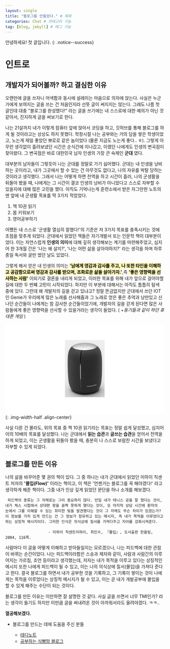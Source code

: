 ```yaml
---
layout: single
title: "블로그를 만들었다." # 제목
categories: Chat # 카테고리 기능
tag: [blog, jekyll] # 태그 기능
---
```


안녕하세요! 첫 글입니다.
{: .notice--success} 

# 인트로

## 개발자가 되어볼까? 하고 결심한 이유
오랜만에 글을 쓰자니 어색함과 동시에 설레이는 마음으로 의자에 앉는다. 사실은 누군가에게 보여지는 글을 쓰는 건 처음인지라 선뜻 글이 써지지는 않는다. 그래도 나름 첫 글인데 대충 "블로그를 완성했다!" 라는 글을 쓰기에는 내 스스로에 대한 예의가 아닌 것 같아서, 진지하게 글을 써보기로 한다.

나는 21살까지 내가 이렇게 컴퓨터 앞에 앉아서 코딩을 하고, 깃허브를 통해 블로그를 하게 될 것이라고는 상상도 하지 못했다. 학창시절 나는 공부와는 거의 담을 쌓은 학생이었고, 노는게 제일 좋았던 뽀로로 같은 놈이었다 (물론 지금도 노는게 좋다.. ㅎ). 그렇게 아무런 생각없이 흘려보냈던 시간은 순식간에 지나갔고, 이랬던 나에게도 인생의 변곡점이 찾아왔다. 그 변곡점은 바로 대한민국 남자 인생의 가장 큰 숙제인 **군대** 였다.

대부분의 남자들이 그렇듯이 나는 군대를 정말로 가기 싫어했다. 군대는 내 인생을 낭비하는 곳이라고, 내가 그곳에서 할 수 있는 건 아무것도 없다고, 나의 자유를 박탈 당하는 것이라고 생각했다. 그래서 나는 어떻게 하면 전역을 하고 시간이 흘러, 나의 군생활을 뒤돌아 봤을 때, 나에게는 그 시간이 결코 인생의 낭비가 아니었다고 스스로 자부할 수 있을지에 대해 많은 고민을 했다. 아직도 기억나는게 훈련소에서 받은 자그만한 노트의 맨 앞에 내 군생활 목표를 딱 3가지 적었었다. 

1. 책 10권 읽기
2. 몸 키워보기
3. 영어공부하기

어쨌든 내 스스로 '군생활 열심히 잘했다!'의 기준은 저 3가지 목표를 충족시키는 것에 초점을 맞추게 되었다. 군대에서 읽었던 책들은 자기개발서 또는 인문학 책이 대부분이었다. 이는 자연스럽게 **인생의 의미**에 대해 깊히 생각해보는 계기를 마련해주었고, 심지어 한 3개월 간은 '나는 왜 살지?', '나는 어떤 삶을 살아야하지?' 라는 생각을 하며 하루종일 독서와 글만 썼던 날도 있었다.

그렇게 해서 얻은 내 인생의 의미는 <span style="background-color:#fff5b1; color: black"  >**'남에게 영감과 감사를 주고, 나 또한 타인을 이해하고 공감함으로써 영감과 감사를 받으며, 조화로운 삶을 살아가자.'**</span>,즉 <span style="background-color:#fff5b1; color: black">**'좋은 영향력을 선사하는 사람'**</span> 이되기로 결론을 내리게 되었고, 이러한 목표를 위해 내가 앞으로 걸어야할 길에 대한 두 번쨰 고민이 시작되었다. 하지만 이 부분에 대해서는 아직도 틈틈히 탐색 중에 있다. 그런데 왜 개발자의 길을 걷고 있냐고? 정말 뜬금없지만 군대에서 쓰던 IOT인 Genie가 우리에게 많은 노래를 선사해줌과 그 노래로 얻은 좋은 추억과 낭만있고 신나던 순간들이 나에게는 참 감사한 순간들이었기에, 개발자의 길을 걷게 된다면 많은 사람들에게 좋은 영향력을 선사할 수 있을거라는 생각이 들었다. ( +*동기들과 같이 하던 휴대폰 게임* )

![gigaGenie](/assets/images/gigaGenie.jpg){: .img-width-half .align-center}  

사실 다른 건 몰라도, 위의 목표 중 책 10권 읽기라는 목표는 정말 쉽게 달성했고, 심지어 이의 10배의 목표를 달성했다. 나는 군대에서 **읽는 습관**과 **글쓰는 습관**을 얻어서 전역을 하게 되었고, 이는 군생활을 뒤돌아 봤을 때, 충분히 나 스스로 보람찬 시간을 보냈다고 자부할 수 있게 되었다.

## 블로그를 만든 이유

나의 삶을 바꾸어준 몇 권의 책이 있다.
그 중 하나는 내가 군대에서 읽었던 미하이 칙센트 저자의 **'몰입(Flow)'** 이라는 책이고, 이 책은 '언젠가는 블로그를 꼭 해야겠다!' 라고 생각하게 해준 책이다.
그중 내가 인상 깊게 읽었던 문단을 하나 소개를 해보겠다.
```
 피드백의 종류는 그 자체로는 그리 중요하지 않다. 만일 내가 테니스 공을 잘 쳤다는 것이,
내가 체스 시합에서 상대편 왕을 꼼짝 못하게 했다는 것이, 또 마지막 상담 시간에 환자의 
눈에서 그를 이해할 수 있는 희미한 빛을 발견했다는 것이 그 자체도 무슨 차이가 있겠는가?
이 정보를 가치 있게 만드는 건 그 정보가 함유하고 있는 메시지, 즉 내가 목적을 이루었다고 
하는 상징적 메시지이다. 그러한 인식은 의식상에 질서를 가져다주고 자아를 강화시켜준다.

                   - 미하이 칙센트미하이, 최인수, 『몰입』, 도서출판 한울림, 2004, 116쪽.
```

사람마다 이 글을 어떻게 이해하고 받아들일지는 모르겠으나, 나는 피드백에 대한 관점이 바뀌는 순간이었다. 나는 피드백이라함은 스승과 제자와 같이, 사람과 사람간의 이루어지는 가르침, 조언 등이라고 생각했는데, 저자는 내가 목적을 이루고 있다는 상징적인 메시지 또한 나에게 피드백이 될 수 있고, 이는 나의 의식상에 질서(몰입)을 가져다 준다고 한다. 결국 블로그를 하면서 내가 공부한 것을 기록하고, 그 기록이 쌓이는 것이 나에게는 목적을 이루었다는 상징적 메시지가 될 수 있고, 이는 곧 내가 개발공부에 몰입을 할 수 있게 해주는 수단이 되는 것이다.

블로그를 만든 이유는 이만하면 잘 설명한 것 같다.
사실 글을 쓰면서 너무 TMI인가? 라는 생각이 들기도 하지만 이만큼 글을 써내려온 것이 아까워서라도 올려야겠다. ㅋㅋ..

**열공해보겠다.**

<div class="notice--default">  
    <ul>
        <li> 블로그를 만드는 데에 도움을 주신 분들 </li>
        <ul> 
           <li><a href="https://www.youtube.com/@teddynote">테디노트</a></li>
           <li><a href="https://ansohxxn.github.io/index.html">공부하는 식빵맘 블로그</a></li>
        </ul> 
    </ul> 
</div>


